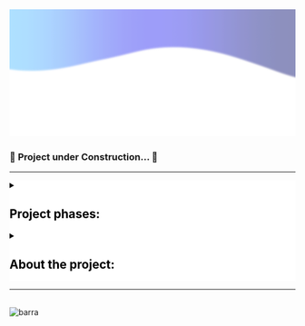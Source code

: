<img alt="barra" src="https://github.com/RobertDalexander/Customized-form/blob/RobertDalexander-patch-1/5ae052ee-f39f-4640-9cd1-6149778447be.png" height="40%" width="100%"/>

 ### 🚧 __Project under Construction...__ 🚧

<hr>


<details style="background-color:white; color:black">
<summary> <h2>Project phases:</h2>

</summary> 
<br>

- [x] Information organization.

- [x] Choice of languages for development.

    - Linguagem de Marcação de HiperTexto(HTML5).<br>
    <img alt="HTML5" src="https://github.com/RobertDalexander/Customized-form/blob/main/2ab13ded-c529-4461-b518-8c28fb6243f6.png" width="180px"/>
    
    - Cascading Style Sheets (CSS3).<br>
    <img alt="CSS3" src="https://github.com/RobertDalexander/Customized-form/blob/main/bf63614c-77da-4505-bdcf-6dfd614b9f87.png" width="180px"/>

- [ ] Definition of the levels of the form.

- [x] Layout Prototyping.

    - Prototipo.<br>
     <img alt="Prototipo" src="https://github.com/RobertDalexander/Customized-form/blob/main/Form.png" width="300px"/>

- [ ] Project finalization.

</details>


<details style="background-color:white; color:black">
<summary>
<h2>About the project:</h2>
</summary>
<br>
<p style="text-align:justify; color:white; background:black">
The project will show a user registration and authentication form. The custom style will show a simple adaptive layout, when the window increases in size or decreases in size, but not yet a  layout responsive.
</p>
</details>

<hr>


<br>

 <img alt="barra" src="" height="300px" width="100%"/>


